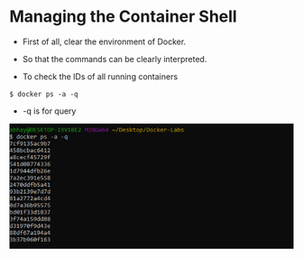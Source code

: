 # Managing the Container Shell

* First of all, clear the environment of Docker.
* So that the commands can be clearly interpreted.

* To check the IDs of all running containers
```
$ docker ps -a -q
```
  * -q is for query <br />
  
![alt Text](https://github.com/srabhayraj/Docker-Labs/blob/master/metadata/managing/1.PNG)

### 

